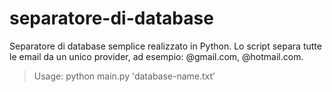 # separatore-di-database
Separatore di database semplice realizzato in Python. Lo script separa tutte le email da un unico provider, ad esempio: @gmail.com, @hotmail.com.

>Usage:
python main.py 'database-name.txt'
